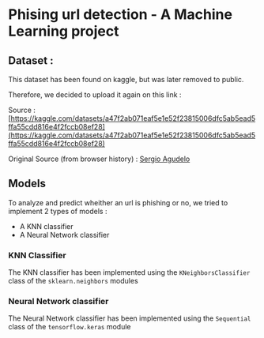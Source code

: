 # Phising url detection - A Machine Learning project

## Dataset :

This dataset has been found on kaggle, but was later removed to public.

Therefore, we decided to upload it again on this link :

Source : [https://kaggle.com/datasets/a47f2ab071eaf5e1e52f23815006dfc5ab5ead5ffa55cdd816e4f2fccb08ef28](https://kaggle.com/datasets/a47f2ab071eaf5e1e52f23815006dfc5ab5ead5ffa55cdd816e4f2fccb08ef28)

Original Source (from browser history) : [Sergio Agudelo](https://www.kaggle.com/sergioagudelo)

## Models

To analyze and predict wheither an url is phishing or no, we tried to implement 2 types of models : 

- A KNN classifier
- A Neural Network classifier 

### KNN Classifier 

The KNN classifier has been implemented using the `KNeighborsClassifier` class of the `sklearn.neighbors` modules

### Neural Network classifier

The Neural Network classifier has been implemented using the `Sequential` class of the `tensorflow.keras` module
